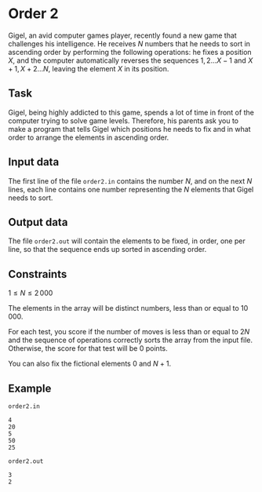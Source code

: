 # Order 2

Gigel, an avid computer games player, recently found a new game that challenges his intelligence. He receives $N$ numbers that he needs to sort in ascending order by performing the following operations: he fixes a position $X$, and the computer automatically reverses the sequences $1 , 2 \dots X-1$ and $X+1 , X+2 \dots N$, leaving the element $X$ in its position.

## Task

Gigel, being highly addicted to this game, spends a lot of time in front of the computer trying to solve game levels. Therefore, his parents ask you to make a program that tells Gigel which positions he needs to fix and in what order to arrange the elements in ascending order.

## Input data

The first line of the file `order2.in` contains the number $N$, and on the next $N$ lines, each line contains one number representing the $N$ elements that Gigel needs to sort.

## Output data

The file `order2.out` will contain the elements to be fixed, in order, one per line, so that the sequence ends up sorted in ascending order.

## Constraints

$1 \leq N \leq 2\, 000$

The elements in the array will be distinct numbers, less than or equal to $10\, 000$.

For each test, you score if the number of moves is less than or equal to $2N$ and the sequence of operations correctly sorts the array from the input file. Otherwise, the score for that test will be $0$ points.

You can also fix the fictional elements $0$ and $N+1$.

## Example

`order2.in`
```
4
20
5
50
25
```

`order2.out`
```
3
2
```

